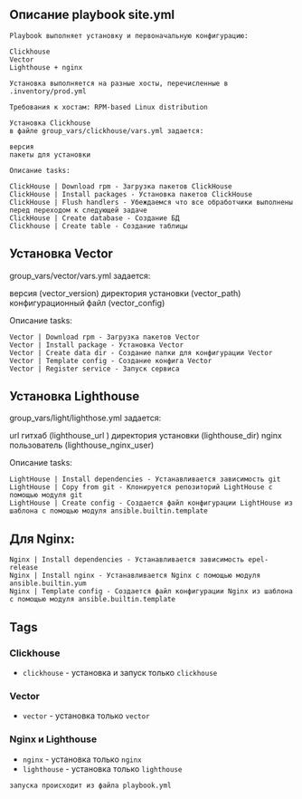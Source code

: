 ## Описание playbook site.yml
```
Playbook выполняет установку и первоначальную конфигурацию:

Clickhouse
Vector
Lighthouse + nginx

Установка выполняется на разные хосты, перечисленные в .inventory/prod.yml

Требования к хостам: RPM-based Linux distribution

Установка Clickhouse
в файле group_vars/clickhouse/vars.yml задается:

версия
пакеты для установки

Описание tasks:

ClickHouse | Download rpm - Загрузка пакетов ClickHouse
ClickHouse | Install packages - Установка пакетов ClickHouse
ClickHouse | Flush handlers - Убеждаемся что все обработчики выполнены перед переходом к следующей задаче
ClickHouse | Create database - Создание БД
Clickhouse | Create table - Создание таблицы
```

## Установка Vector
group_vars/vector/vars.yml задается:

версия (vector_version)
директория установки (vector_path)
конфигурационный файл (vector_config)


Описание tasks:
```
Vector | Download rpm - Загрузка пакетов Vector
Vector | Install package - Установка Vector
Vector | Create data dir - Создание папки для конфигурации Vector
Vector | Template config - Создание конфига Vector
Vector | Register service - Запуск сервиса

```
## Установка Lighthouse
group_vars/light/lighthose.yml задается:

url гитхаб (lighthouse_url )
директория установки (lighthouse_dir)
nginx пользователь (lighthouse_nginx_user)


Описание tasks:
```
LightHouse | Install dependencies - Устанавливается зависимость git
LightHouse | Copy from git - Клонируется репозиторий LightHouse с помощью модуля git
LightHouse | Create config - Создается файл конфигурации LightHouse из шаблона с помощью модуля ansible.builtin.template
```

## Для Nginx:
```
Nginx | Install dependencies - Устанавливается зависимость epel-release
Nginx | Install nginx - Устанавливается Nginx с помощью модуля ansible.builtin.yum
Nginx | Template config - Создается файл конфигурации Nginx из шаблона с помощью модуля ansible.builtin.template
```

## Tags

### Clickhouse

- `clickhouse` - установка и запуск только `clickhouse`

### Vector

- `vector` - установка только `vector`

### Nginx и Lighthouse

- `nginx` - установка только `nginx`
- `lighthouse` - установка только `lighthouse`


```
запуска происходит из файла playbook.yml
```
